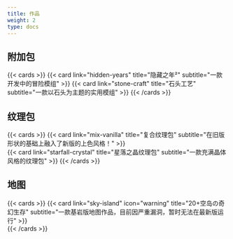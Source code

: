 ```yaml
---
title: 作品
weight: 2
type: docs
---
```


## 附加包
{{< cards >}}
  {{< card link="hidden-years" title="隐藏之年²" subtitle="一款开发中的冒险模组" >}}
  {{< card link="stone-craft" title="石头工艺" subtitle="一款以石头为主题的实用模组" >}}
{{< /cards >}}

## 纹理包
{{< cards >}}
  {{< card link="mix-vanilla" title="复合纹理包" subtitle="在旧版形状的基础上融入了新版的上色风格！" >}}  
  {{< card link="starfall-crystal" title="星落之晶纹理包" subtitle="一款充满晶体风格的纹理包" >}}
{{< /cards >}}

## 地图
{{< cards >}}
  {{< card link="sky-island" icon="warning" title="20+空岛の奇幻生存" subtitle="一款基岩版地图作品，目前因严重漏洞，暂时无法在最新版运行" >}}  
{{< /cards >}}